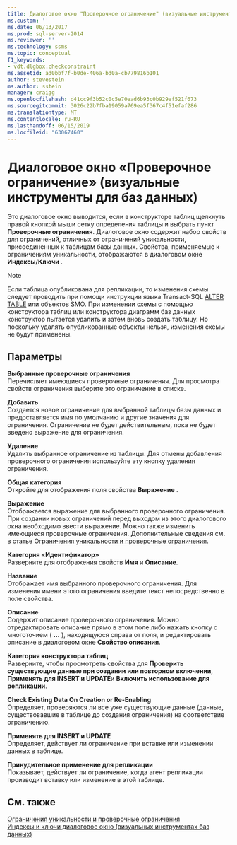 ```yaml
---
title: Диалоговое окно "Проверочное ограничение" (визуальные инструменты для баз данных) | Документация Майкрософт
ms.custom: ''
ms.date: 06/13/2017
ms.prod: sql-server-2014
ms.reviewer: ''
ms.technology: ssms
ms.topic: conceptual
f1_keywords:
- vdt.dlgbox.checkconstraint
ms.assetid: ad0bbf7f-b0de-406a-bd0a-cb779816b101
author: stevestein
ms.author: sstein
manager: craigg
ms.openlocfilehash: d41cc9f3b52c0c5e70ead6b93c0b929ef521f673
ms.sourcegitcommit: 3026c22b7fba19059a769ea5f367c4f51efaf286
ms.translationtype: MT
ms.contentlocale: ru-RU
ms.lasthandoff: 06/15/2019
ms.locfileid: "63067460"
---
```

# <a name="check-constraint-dialog-box-visual-database-tools"></a>Диалоговое окно «Проверочное ограничение» (визуальные инструменты для баз данных)
  Это диалоговое окно выводится, если в конструкторе таблиц щелкнуть правой кнопкой мыши сетку определения таблицы и выбрать пункт **Проверочные ограничения**. Диалоговое окно содержит набор свойств для ограничений, отличных от ограничений уникальности, присоединенных к таблицам базы данных. Свойства, применяемые к ограничениям уникальности, отображаются в диалоговом окне **Индексы/Ключи** .  
  
> [!NOTE]  
>  Если таблица опубликована для репликации, то изменения схемы следует проводить при помощи инструкции языка Transact-SQL [ALTER TABLE](/sql/t-sql/statements/alter-table-transact-sql) или объектов SMO. При изменении схемы с помощью конструктора таблиц или конструктора диаграмм баз данных конструктор пытается удалить и затем вновь создать таблицу. Но поскольку удалять опубликованные объекты нельзя, изменения схемы не будут применены.  
  
## <a name="options"></a>Параметры  
 **Выбранные проверочные ограничения**  
 Перечисляет имеющиеся проверочные ограничения. Для просмотра свойств ограничения выберите это ограничение в списке.  
  
 **Добавить**  
 Создается новое ограничение для выбранной таблицы базы данных и предоставляется имя по умолчанию и другие значения для ограничения. Ограничение не будет действительным, пока не будет введено выражение для ограничения.  
  
 **Удаление**  
 Удалить выбранное ограничение из таблицы. Для отмены добавления проверочного ограничения используйте эту кнопку удаления ограничения.  
  
 **Общая категория**  
 Откройте для отображения поля свойства **Выражение** .  
  
 **Выражение**  
 Отображается выражение для выбранного проверочного ограничения. При создании новых ограничений перед выходом из этого диалогового окна необходимо ввести выражение. Можно также изменить имеющиеся проверочные ограничения. Дополнительные сведения см. в статье [Ограничения уникальности и проверочные ограничения](../../relational-databases/tables/unique-constraints-and-check-constraints.md).  
  
 **Категория «Идентификатор»**  
 Разверните для отображения свойств **Имя** и **Описание**.  
  
 **Название**  
 Отображает имя выбранного проверочного ограничения. Для изменения имени этого ограничения введите текст непосредственно в поле свойства.  
  
 **Описание**  
 Содержит описание проверочного ограничения. Можно отредактировать описание прямо в этом поле либо нажать кнопку с многоточием ( **...** ), находящуюся справа от поля, и редактировать описание в диалоговом окне **Свойство описания**.  
  
 **Категория конструктора таблиц**  
 Разверните, чтобы просмотреть свойства для **Проверить существующие данные при создании или повторном включении**, **Применять для INSERT и UPDATE**и **Включить использование для репликации**.  
  
 **Check Existing Data On Creation or Re-Enabling**  
 Определяет, проверяются ли все уже существующие данные (данные, существовавшие в таблице до создания ограничения) на соответствие ограничению.  
  
 **Применять для INSERT и UPDATE**  
 Определяет, действует ли ограничение при вставке или изменении данных в таблице.  
  
 **Принудительное применение для репликации**  
 Показывает, действует ли ограничение, когда агент репликации производит вставку или изменение в этой таблице.  
  
## <a name="see-also"></a>См. также  
 [Ограничения уникальности и проверочные ограничения](../../relational-databases/tables/unique-constraints-and-check-constraints.md)   
 [Индексы и ключи диалоговое окно &#40;визуальных инструментах баз данных&#41;](visual-database-tools.md)  
  
  
